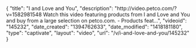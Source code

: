 {
    "title": "I and Love and You",
    "description": "http:\/\/video.petco.com\/?v=1582981548 Watch this video featuring products from I and Love and You and buy from a large selection on petco.com. - Products feat...",
    "videoid": "145232",
    "date_created": "1394762633",
    "date_modified": "1418181180",
    "type": "captivate",
    "layout": "video",
    "url": "\/v\/i-and-love-and-you\/145232"
}
